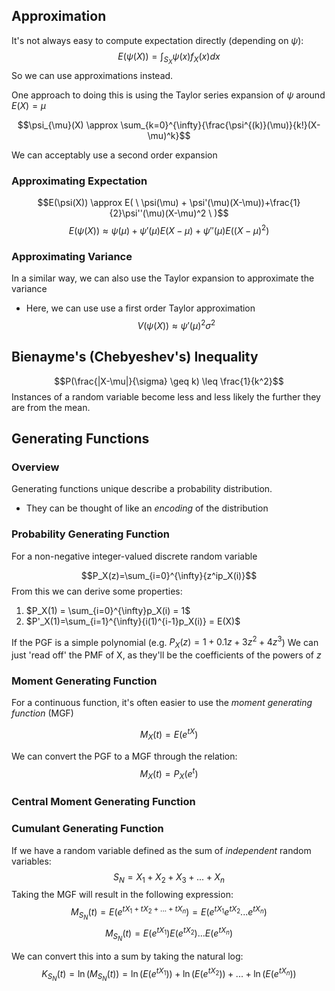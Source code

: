 

## Approximation

It's not always easy to compute expectation directly (depending on $\psi$):
$$E(\psi(X))=\int_{S_X}\psi(x)f_X(x)dx$$
So we can use approximations instead.

One approach to doing this is using the Taylor series expansion of $\psi$ around $E(X)=\mu$

$$\psi_{\mu}(X) \approx \sum_{k=0}^{\infty}{\frac{\psi^{(k)}(\mu)}{k!}(X-\mu)^k}$$

We can acceptably use a second order expansion
### Approximating Expectation
$$E(\psi(X)) \approx E( \ \psi(\mu) + \psi'(\mu)(X-\mu))+\frac{1}{2}\psi''(\mu)(X-\mu)^2 \ )$$
$$E(\psi(X)) \approx \psi(\mu) + \psi'(\mu)E(X-\mu) + \psi''(\mu)E((X-\mu)^2)$$

### Approximating Variance
In a similar way, we can also use the Taylor expansion to approximate the variance
- Here, we can use use a first order Taylor approximation
$$V(\psi(X)) \approx \psi'(\mu)^2\sigma^2$$

## Bienayme's (Chebyeshev's) Inequality

$$P(\frac{|X-\mu|}{\sigma} \geq k) \leq \frac{1}{k^2}$$
Instances of a random variable become less and less likely the further they are from the mean.

## Generating Functions

### Overview

Generating functions unique describe a probability distribution.
- They can be thought of like an *encoding* of the distribution

### Probability Generating Function
For a non-negative integer-valued discrete random variable

$$P_X(z)=\sum_{i=0}^{\infty}{z^ip_X(i)}$$
From this we can derive some properties:
1. $P_X(1) = \sum_{i=0}^{\infty}p_X(i) = 1$
2. $P'_X(1)=\sum_{i=1}^{\infty}{i(1)^{i-1}p_X(i)} = E(X)$

If the PGF is a simple polynomial (e.g. $P_X(z) = 1 + 0.1z + 3z^2 + 4z^3$)
We can just 'read off' the PMF of X, as they'll be the coefficients of the powers of $z$

### Moment Generating Function
For a continuous function, it's often easier to use the *moment generating function* (MGF)

$$M_X(t)=E(e^{tX})$$

We can convert the PGF to a MGF through the relation:
$$M_X(t)=P_X(e^{t})$$

### Central Moment Generating Function
### Cumulant Generating Function
If we have a random variable defined as the sum of *independent* random variables:
$$S_N=X_1+X_2+X_3+...+X_n$$
Taking the MGF will result in the following expression:
$$M_{S_N}(t) = E(e^{tX_1+tX_2+...+tX_n}) = E(e^{tX_1}e^{tX_2}...e^{tX_n})$$
$$M_{S_N}(t)=E(e^{tX_1})E(e^{tX_2})...E(e^{tX_n})$$

We can convert this into a sum by taking the natural log:
$$K_{S_N}(t)=\ln(M_{S_N}(t))=\ln(E(e^{tX_1}))+\ln(E(e^{tX_2}))+...+\ln(E(e^{tX_n}))$$









